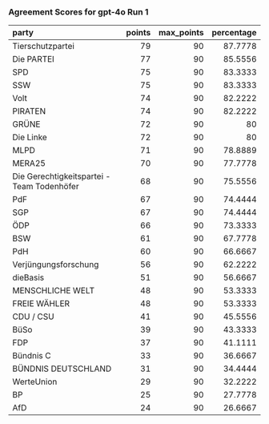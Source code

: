 ### Agreement Scores for gpt-4o Run 1

| party                                      |   points |   max_points |   percentage |
|:-------------------------------------------|---------:|-------------:|-------------:|
| Tierschutzpartei                           |       79 |           90 |      87.7778 |
| Die PARTEI                                 |       77 |           90 |      85.5556 |
| SPD                                        |       75 |           90 |      83.3333 |
| SSW                                        |       75 |           90 |      83.3333 |
| Volt                                       |       74 |           90 |      82.2222 |
| PIRATEN                                    |       74 |           90 |      82.2222 |
| GRÜNE                                      |       72 |           90 |      80      |
| Die Linke                                  |       72 |           90 |      80      |
| MLPD                                       |       71 |           90 |      78.8889 |
| MERA25                                     |       70 |           90 |      77.7778 |
| Die Gerechtigkeitspartei - Team Todenhöfer |       68 |           90 |      75.5556 |
| PdF                                        |       67 |           90 |      74.4444 |
| SGP                                        |       67 |           90 |      74.4444 |
| ÖDP                                        |       66 |           90 |      73.3333 |
| BSW                                        |       61 |           90 |      67.7778 |
| PdH                                        |       60 |           90 |      66.6667 |
| Verjüngungsforschung                       |       56 |           90 |      62.2222 |
| dieBasis                                   |       51 |           90 |      56.6667 |
| MENSCHLICHE WELT                           |       48 |           90 |      53.3333 |
| FREIE WÄHLER                               |       48 |           90 |      53.3333 |
| CDU / CSU                                  |       41 |           90 |      45.5556 |
| BüSo                                       |       39 |           90 |      43.3333 |
| FDP                                        |       37 |           90 |      41.1111 |
| Bündnis C                                  |       33 |           90 |      36.6667 |
| BÜNDNIS DEUTSCHLAND                        |       31 |           90 |      34.4444 |
| WerteUnion                                 |       29 |           90 |      32.2222 |
| BP                                         |       25 |           90 |      27.7778 |
| AfD                                        |       24 |           90 |      26.6667 |